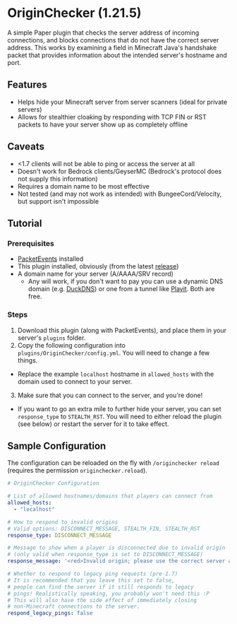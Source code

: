# OriginChecker (1.21.5)
A simple Paper plugin that checks the server address of incoming connections, and blocks connections that do not have the correct server address. This works by examining a field in Minecraft Java's handshake packet that provides information about the intended server's hostname and port.
## Features
* Helps hide your Minecraft server from server scanners (ideal for private servers)
* Allows for stealthier cloaking by responding with TCP FIN or RST packets to have your server show up as completely offline
## Caveats
* <1.7 clients will not be able to ping or access the server at all
* Doesn't work for Bedrock clients/GeyserMC (Bedrock's protocol does not supply this information)
* Requires a domain name to be most effective
* Not tested (and may not work as intended) with BungeeCord/Velocity, but support isn't impossible
## Tutorial
### Prerequisites
* [PacketEvents](https://modrinth.com/plugin/packetevents) installed
* This plugin installed, obviously (from the latest [release](https://github.com/WorldEditAxe/originchecker/releases))
* A domain name for your server (A/AAAA/SRV record)
  * Any will work, if you don't want to pay you can use a dynamic DNS domain (e.g. [DuckDNS](https://www.duckdns.org/)) or one from a tunnel like [Playit](https://playit.gg). Both are free.
### Steps
1. Download this plugin (along with PacketEvents), and place them in your server's `plugins` folder.
2. Copy the following configuration into `plugins/OriginChecker/config.yml`. You will need to change a few things.
- Replace the example `localhost` hostname in `allowed_hosts` with the domain used to connect to your server.
3. Make sure that you can connect to the server, and you're done!
- If you want to go an extra mile to further hide your server, you can set `response_type` to `STEALTH_RST`. You will need to either reload the plugin (see below) or restart the server for it to take effect.
## Sample Configuration
The configuration can be reloaded on the fly with `/originchecker reload` (requires the permission `originchecker.reload`).
```yaml
# OriginChecker Configuration

# List of allowed hostnames/domains that players can connect from
allowed_hosts:
  - "localhost"

# How to respond to invalid origins
# Valid options: DISCONNECT_MESSAGE, STEALTH_FIN, STEALTH_RST
response_type: DISCONNECT_MESSAGE

# Message to show when a player is disconnected due to invalid origin
# (only valid when response_type is set to DISCONNECT_MESSAGE)
response_message: '<red>Invalid origin; please use the correct server address!</red>'

# Whether to respond to legacy ping requests (pre-1.7)
# It is recommended that you leave this set to false,
# people can find the server if it still responds to legacy
# pings! Realistically speaking, you probably won't need this :P
# This will also have the side effect of immediately closing
# non-Minecraft connections to the server.
respond_legacy_pings: false
```